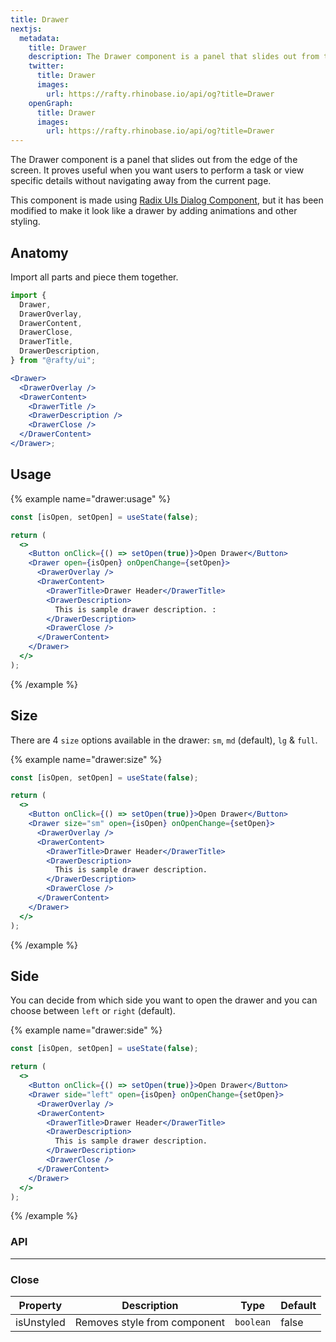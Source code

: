 ```yaml
---
title: Drawer
nextjs:
  metadata:
    title: Drawer
    description: The Drawer component is a panel that slides out from the edge of the screen. It proves useful when you want users to perform a task or view specific details without navigating away from the current page.
    twitter:
      title: Drawer
      images:
        url: https://rafty.rhinobase.io/api/og?title=Drawer
    openGraph:
      title: Drawer
      images:
        url: https://rafty.rhinobase.io/api/og?title=Drawer
---
```


The Drawer component is a panel that slides out from the edge of the screen. It proves useful when you want users to perform a task or view specific details without navigating away from the current page.

This component is made using [Radix UIs Dialog Component](https://www.radix-ui.com/primitives/docs/components/dialog), but it has been modified to make it look like a drawer by adding animations and other styling.

## Anatomy

Import all parts and piece them together.

```jsx
import {
  Drawer,
  DrawerOverlay,
  DrawerContent,
  DrawerClose,
  DrawerTitle,
  DrawerDescription,
} from "@rafty/ui";

<Drawer>
  <DrawerOverlay />
  <DrawerContent>
    <DrawerTitle />
    <DrawerDescription />
    <DrawerClose />
  </DrawerContent>
</Drawer>;
```

## Usage

{% example name="drawer:usage" %}

```jsx
const [isOpen, setOpen] = useState(false);

return (
  <>
    <Button onClick={() => setOpen(true)}>Open Drawer</Button>
    <Drawer open={isOpen} onOpenChange={setOpen}>
      <DrawerOverlay />
      <DrawerContent>
        <DrawerTitle>Drawer Header</DrawerTitle>
        <DrawerDescription>
          This is sample drawer description. :
        </DrawerDescription>
        <DrawerClose />
      </DrawerContent>
    </Drawer>
  </>
);
```

{% /example %}

## Size

There are 4 `size` options available in the drawer: `sm`, `md` (default), `lg` & `full`.

{% example name="drawer:size" %}

```jsx
const [isOpen, setOpen] = useState(false);

return (
  <>
    <Button onClick={() => setOpen(true)}>Open Drawer</Button>
    <Drawer size="sm" open={isOpen} onOpenChange={setOpen}>
      <DrawerOverlay />
      <DrawerContent>
        <DrawerTitle>Drawer Header</DrawerTitle>
        <DrawerDescription>
          This is sample drawer description.
        </DrawerDescription>
        <DrawerClose />
      </DrawerContent>
    </Drawer>
  </>
);
```

{% /example %}

## Side

You can decide from which side you want to open the drawer and you can choose between `left` or `right` (default).

{% example name="drawer:side" %}

```jsx
const [isOpen, setOpen] = useState(false);

return (
  <>
    <Button onClick={() => setOpen(true)}>Open Drawer</Button>
    <Drawer side="left" open={isOpen} onOpenChange={setOpen}>
      <DrawerOverlay />
      <DrawerContent>
        <DrawerTitle>Drawer Header</DrawerTitle>
        <DrawerDescription>
          This is sample drawer description.
        </DrawerDescription>
        <DrawerClose />
      </DrawerContent>
    </Drawer>
  </>
);
```

{% /example %}

### API

---

### Close

| Property   | Description                  | Type      | Default |
| ---------- | ---------------------------- | --------- | ------- |
| isUnstyled | Removes style from component | `boolean` | false   |
